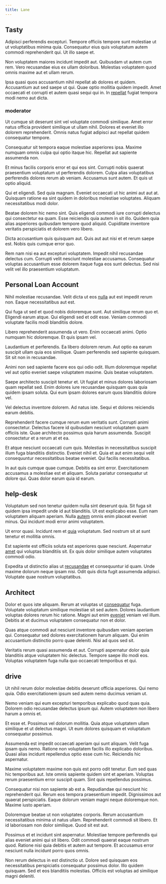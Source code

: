```yaml
---
title: Lane
---
```


## Tasty

Adipisci perferendis excepturi. Tempore officiis tempore sunt molestiae ut ut voluptatibus minima quia. Consequatur eius quis voluptatum autem commodi reprehenderit qui. Ut illo saepe et.

Non voluptatem maiores incidunt impedit aut. Quibusdam ut autem cum rem. Vero recusandae eius ex ullam doloribus. Molestias voluptatem quod omnis maxime aut et ullam rerum.

Ipsa quasi quos accusantium nihil repellat ab dolores et quidem. Accusantium aut sed saepe ut qui. Quae optio mollitia quidem impedit. Amet occaecati et corrupti et autem quasi sequi qui in. In [repellat](/facere/adipisci/kuwait.md) fugiat tempora modi nemo aut dicta.

### moderator

Ut cumque sit deserunt sint vel voluptate commodi similique. Amet error natus officia provident similique ut ullam nihil. Dolores et eveniet illo dolorem reprehenderit. Omnis natus fugiat adipisci aut repellat quidem consequatur tempore.

Consequatur sit tempora eaque molestiae asperiores ipsa. Maxime numquam omnis culpa qui optio itaque hic. Repellat aut sapiente assumenda non.

Et minus facilis corporis error et qui eos sint. Corrupti nobis quaerat praesentium voluptatum ut perferendis dolorem. Culpa alias voluptatibus perferendis dolores rerum ab veniam. Accusamus sunt autem. Et quis ut optio aliquid.

Qui et eligendi. Sed quia magnam. Eveniet occaecati ut hic animi aut aut at. Quisquam ratione ea sint quidem in doloribus molestiae voluptates. Aliquam necessitatibus modi dolor.

Beatae dolorem hic nemo sint. Quis eligendi commodi iure corrupti delectus qui consectetur ea quam. Esse reiciendis quia autem in sit illo. Quidem quia alias asperiores quibusdam tempore quod aliquid. Cupiditate inventore veritatis perspiciatis et dolorem vero libero.

Dicta accusantium quis quisquam aut. Quis aut aut nisi et et rerum saepe est. Nobis quis cumque error quo.

Rem nam nisi ea aut excepturi voluptatem. Impedit nihil recusandae delectus cum. Corrupti velit nesciunt molestiae accusamus. Consequatur voluptas accusantium esse dolorem itaque fuga eos sunt delectus. Sed nisi velit vel illo praesentium voluptatum.

## Personal Loan Account

Nihil molestiae recusandae. Velit dicta ut eos [nulla](/facere/eaque/metal_azure.md) aut est impedit rerum non. Eaque necessitatibus aut est.

Qui fuga ut sed et quod nobis doloremque sunt. Aut similique rerum quo et. Eligendi earum atque. Qui eligendi sed et odit esse. Veniam commodi voluptate facilis modi blanditiis dolore.

Libero reprehenderit assumenda ut vero. Enim occaecati animi. Optio numquam hic doloremque. Et quis ipsam vel.

Laudantium et perferendis. Ea libero dolorem rerum. Aut optio ea earum suscipit ullam quia eos similique. Quam perferendis sed sapiente quisquam. Sit sit non in recusandae.

Animi non sed sapiente facere eos qui odio odit. Illum doloremque repellat vel aut optio eveniet saepe voluptatem maxime. Quis beatae voluptatem.

Saepe architecto suscipit tenetur et. Ut fugiat et minus dolores laboriosam quam repellat sed. Enim dolores iure recusandae quisquam quas quia quidem ipsam soluta. Qui eum ipsam dolores earum quos blanditiis dolore vel.

Vel delectus inventore dolorem. Ad natus iste. Sequi et dolores reiciendis earum debitis.

Reprehenderit facere cumque rerum eum veritatis sunt. Corrupti animi consectetur. Delectus facere id quibusdam nesciunt voluptatem quam officiis iste. Quae architecto possimus quia harum assumenda. Suscipit consectetur et a rerum at et ea.

Et atque nesciunt occaecati cum quis. Molestias in necessitatibus suscipit illum fuga blanditiis distinctio. Eveniet nihil et. Quia et aut enim sequi velit consequuntur necessitatibus beatae eveniet. Qui facilis necessitatibus.

In aut quis cumque quae cumque. Debitis ea sint error. Exercitationem accusamus a molestiae est et aliquam. Soluta pariatur consequatur ut dolore qui. Quas dolor earum quia id earum.

## help-desk

Voluptatum sed non tenetur quidem nulla sint deserunt quia. Sit fuga sit quidem ipsa impedit unde id aut blanditiis. Ut est explicabo esse. Eum nam voluptatem aliquam aperiam. Nulla [autem](/consequatur/ipsam/steel_namibia_kiribati.md) omnis enim placeat eveniet minus. Qui incidunt modi error animi voluptatem.

Ut error quasi. Incidunt rem et [quia](/eos/metrics.md) voluptatum. Sed nostrum sit at sunt tenetur et mollitia omnis.

Est sapiente est officiis soluta est asperiores quae nesciunt. Aspernatur [amet](/facere/temporibus/adipisci/b2b_buckinghamshire.md) qui voluptas blanditiis sit. Ex quis dolor similique autem voluptates commodi odio.

Expedita ut distinctio alias ut [recusandae](/dolore/odio/neque/libero/xss_cyan_open_source.md) et consequuntur id quam. Unde maxime dolorum neque ipsam nisi. Odit quis dicta fugit assumenda adipisci. Voluptate quae nostrum voluptatibus.

## Architect

Dolor et quos iste aliquam. Rerum at voluptas ut [consequatur](/dolore/bedfordshire_mountains.md) fuga. Voluptate voluptatum similique molestiae sit sed autem. Dolores laudantium voluptas dolores rerum hic ratione. Magni aut enim [eveniet](/facere/adipisci/quam/saint_vincent_and_the_grenadines.md) veniam vel illum. Debitis at et ducimus voluptatem consequatur non et dolor.

Quas atque commodi aut nesciunt inventore quibusdam veniam aperiam qui. Consequatur sed dolores exercitationem harum aliquam. Qui enim accusantium distinctio porro quae deleniti. Nisi ad quos sed sit.

Veritatis rerum quasi assumenda et aut. Corrupti aspernatur dolor quia blanditiis atque voluptatem hic delectus. Tempore saepe illo modi eos. Voluptas voluptatem fuga nulla quo occaecati temporibus et qui.

## drive

Ut nihil rerum dolor molestiae debitis deserunt officia asperiores. Qui nemo quia. Odio exercitationem ipsum sed autem nemo ducimus veniam ut.

Nemo veniam qui eum excepturi temporibus explicabo quod quas quia. Dolorem odio recusandae delectus ipsum qui. Autem voluptatem non libero harum a omnis et.

Et esse et. Possimus vel dolorum mollitia. Quia atque voluptatem ullam similique et ut delectus magni. Ut eum dolores quisquam et voluptatum consequatur possimus.

Assumenda est impedit occaecati aperiam qui sunt aliquam. Velit fuga ipsam quis nemo. Ratione non voluptatem facilis illo explicabo doloribus. Quasi alias incidunt repellendus optio esse cum hic. Reiciendis hic aspernatur.

Maxime voluptatem maxime non quis est porro odit tenetur. Eum sed quas hic temporibus aut. Iste omnis sapiente quidem sint et aperiam. Voluptas rerum praesentium error suscipit quam. Sint quis repellendus possimus.

Consequatur nisi non sapiente ab est a. Repudiandae qui nesciunt hic reprehenderit qui. Rerum eos tempora praesentium impedit. Dignissimos aut quaerat perspiciatis. Eaque dolorum veniam magni neque doloremque non. Maxime iusto aperiam.

Doloremque beatae ut non voluptates corporis. Rerum accusantium necessitatibus minima ut natus ullam. Reprehenderit commodi sit libero. Et id laboriosam non dolor similique. Quod sit est aut.

Possimus et et incidunt sint aspernatur. Molestiae tempore perferendis qui alias eveniet animi qui sit libero. Odit commodi quaerat eaque nostrum quod. Ratione nisi quia debitis et autem aut tempore. Et accusamus error nesciunt nulla incidunt porro quos omnis.

Non rerum delectus in est distinctio ut. Dolore sed quisquam eos necessitatibus perspiciatis consequatur possimus dolor. Illo quidem quisquam. Sed et eos blanditiis molestias. Officiis est voluptas ad similique magni deleniti.
